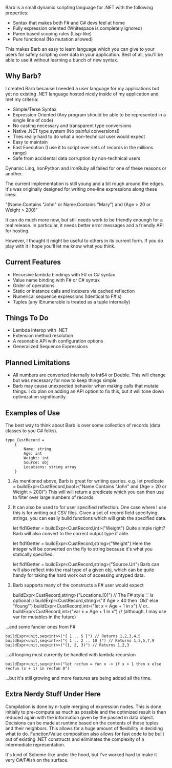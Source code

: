 Barb is a small dynamic scripting language for .NET with the following properties:

- Syntax that makes both F# and C# devs feel at home
- Fully expression oriented (Whitespace is completely ignored)
- Paren based scoping rules (Lisp-like)
- Pure functional (No mutation allowed)

This makes Barb an easy to learn language which you can give to your users for safely scripting over data in your application.  Best of all, you'll be able to use it without learning a bunch of new syntax.


Why Barb?
---------

I created Barb because I needed a user language for my applications but yet no existing .NET language hosted nicely inside of my application and met my criteria:

- Simple/Terse Syntax
- Expression Oriented (Any program should be able to be represented in a single line of code)
- No casting necessary and transparent type conversions
- Native .NET type system (No painful conversions!)
- Tries really hard to do what a non-technical user would expect
- Easy to maintain
- Fast Execution (I use it to script over sets of records in the millions range)
- Safe from accidental data corruption by non-technical users

Dynamic Linq, IronPython and IronRuby all failed for one of these reasons or another.

The current implementation is still young and a bit rough around the edges. It's was originally designed for writing one-line expressions along these lines:

"(Name.Contains "John" or Name.Contains "Mary") and (Age > 20 or Weight > 200)"

It can do much more now, but still needs work to be friendly enoungh for a real release. In particular, it needs better error messages and a friendly API for hosting.

However, I thought it might be useful to others in its current form.  If you do play with it I hope you'll let me know what you think.


Current Features <a id="features" />
----------------

- Recursive lambda bindings with F# or C# syntax
- Value name binding with F# or C# syntax
- Order of operations 
- Static or instance calls and indexers via cached reflection
- Numerical sequence expressions (Identical to F#'s)
- Tuples (any IEnumerable is treated as a tuple internally)

 
Things To Do <a id="todo" />
------------

- Lambda interop with .NET
- Extension method resolution
- A resonable API with configuration options
- Generalized Sequence Expressions



Planned Limitations <a id="limitations" />
-------------------

- All numbers are converted internally to Int64 or Double.  This will change but was necessary for now to keep 
  things simple.
- Barb may cause unexpected behavior when making calls that mutate things.  I do plan on adding an API option to 
  fix this, but it will tone down optimization significantly.


Examples of Use <a id="examples" />
---------------

The best way to think about Barb is over some collection of records (data classes to you C# folks).

	type CustRecord =
		{
			Name: string
			Age: int
			Weight: int
			Source: obj
			Locations: string array
		}

1. As mentioned above, Barb is great for writing queries.
e.g. 
	let predicate = buildExpr<CustRecord,bool>("Name.Contains "John" and (Age > 20 or Weight > 200)")
This will will return a predicate which you can then use to filter over large numbers of records.


2. It can also be used to for user specified reflection. One case where I use this is for writing out CSV files. 
Given a set of record field specifying strings, you can easily build functions which will grab the specified data.  

	let fld1Getter = buildExpr<CustRecord,int>("Weight") 
Quite simple right? Barb will also convert to the correct output type if able.
 
	let fld1Getter = buildExpr<CustRecord,string>("Weight") 
Here the integer will be converted on the fly to string because it's what you statically specified.
 
	let fld1Getter = buildExpr<CustRecord,string>("Source.Url")
Barb can will also reflect into the real type of a given obj, which can be quite handy for taking the hard work out of accessing untyped data.


3. Barb supports many of the constructs a F# user would expect

	buildExpr<CustRecord,string>("Locations.[0]") // The F# style '.' is optional :)
	buildExpr<CustRecord,string>("if Age > 40 then 'Old' else 'Young'")
	buildExpr<CustRecord,int>("let x = Age + 1 in x") // or..
	buildExpr<CustRecord,int>("var x = Age + 1 in x") // (although, I may use var for mutables in the future)

...and some fancier ones from F#

	buildExpr<unit,seq<int>>("{ 1 .. 5 }") // Returns 1,2,3,4,5
	buildExpr<unit,seq<int>>("{ 1 .. 2 .. 10 }") // Returns 1,3,5,7,9
	buildExpr<unit,seq<int>>("(1, 2, 3)") // Returns 1,2,3

...all looping must currently be handled with lambda recursion

	buildExpr<unit,seq<int>>("let recfun = fun x -> if x > 1 then x else recfun (x + 1) in recfun 0") 

...but it's still growing and more features are being added all the time.


Extra Nerdy Stuff Under Here <a id="nerdy" />
----------------------------

Compilation is done by n-tuple merging of expression nodes.  This is done initially to pre-compute as much as possible and the optimized result is then reduced again with the information given by the passed in data object.  Decisions can be made at runtime based on the contents of these tuples and their neighbors.  This allows for a huge amount of flexibility in deciding what to do.  Function/Value composition also allows for fast code to be built out of existing .NET constructs and eliminates the complexity of a intermediate representation.

It's kind of Scheme-like under the hood, but I've worked hard to make it very C#/F#ish on the surface.